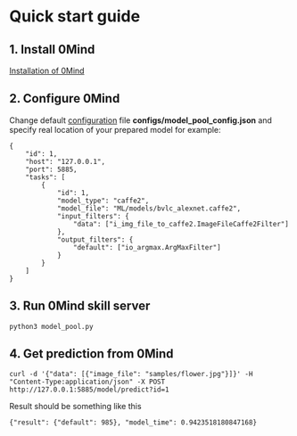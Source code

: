 # Quick start guide

## 1. Install 0Mind
[Installation of 0Mind](INSTALLATION.MD)

## 2. Configure 0Mind

Change default [configuration](CONFIGURATION.MD) file **configs/model_pool_config.json**
and specify real location of your prepared model for example:
```
{
    "id": 1,
    "host": "127.0.0.1",
    "port": 5885,
    "tasks": [
        {
            "id": 1,
            "model_type": "caffe2",
            "model_file": "ML/models/bvlc_alexnet.caffe2",
            "input_filters": {
                "data": ["i_img_file_to_caffe2.ImageFileCaffe2Filter"]
            },
            "output_filters": {
                "default": ["io_argmax.ArgMaxFilter"]
            }
        }
    ]
}

```

## 3. Run 0Mind skill server
```
python3 model_pool.py
```

## 4. Get prediction from 0Mind
```
curl -d '{"data": [{"image_file": "samples/flower.jpg"}]}' -H "Content-Type:application/json" -X POST http://127.0.0.1:5885/model/predict?id=1

```
Result should be something like this
```
{"result": {"default": 985}, "model_time": 0.9423518180847168}
```